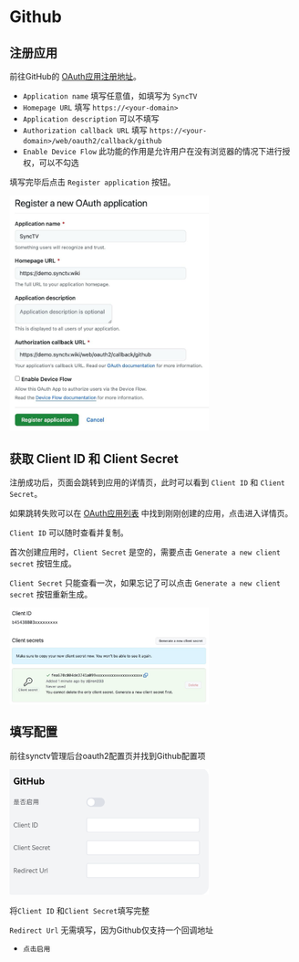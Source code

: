 # Github
## 注册应用
前往GitHub的 [OAuth应用注册地址](https://github.com/settings/applications/new)。

- `Application name` 填写任意值，如填写为 `SyncTV`
- `Homepage URL` 填写 `https://<your-domain>`
- `Application description` 可以不填写
- `Authorization callback URL` 填写 `https://<your-domain>/web/oauth2/callback/github`
- `Enable Device Flow` 此功能的作用是允许用户在没有浏览器的情况下进行授权，可以不勾选

填写完毕后点击 `Register application` 按钮。

<img width="350px" alt="oauth2-github" src="/img/oauth2/oauth2-github.jpg"/>

## 获取 Client ID 和 Client Secret
注册成功后，页面会跳转到应用的详情页，此时可以看到 `Client ID` 和 `Client Secret`。

如果跳转失败可以在 [OAuth应用列表](https://github.com/settings/developers) 中找到刚刚创建的应用，点击进入详情页。

`Client ID` 可以随时查看并复制。

首次创建应用时，`Client Secret` 是空的，需要点击 `Generate a new client secret` 按钮生成。

`Client Secret` 只能查看一次，如果忘记了可以点击 `Generate a new client secret` 按钮重新生成。

<img width="350px" alt="oauth2-github-client" src="/img/oauth2/oauth2-github-client.jpg"/>

## 填写配置
前往synctv管理后台oauth2配置页并找到Github配置项

<img width="350px"
alt="oauth2-github-config"
src="/img/oauth2/oauth2-github-config.jpg"
/>

将`Client ID` 和`Client Secret`填写完整

`Redirect Url` 无需填写，因为Github仅支持一个回调地址

- `点击启用`